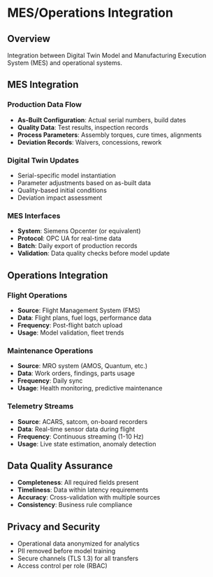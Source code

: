 # MES/Operations Integration

## Overview
Integration between Digital Twin Model and Manufacturing Execution System (MES) and operational systems.

## MES Integration

### Production Data Flow
- **As-Built Configuration**: Actual serial numbers, build dates
- **Quality Data**: Test results, inspection records
- **Process Parameters**: Assembly torques, cure times, alignments
- **Deviation Records**: Waivers, concessions, rework

### Digital Twin Updates
- Serial-specific model instantiation
- Parameter adjustments based on as-built data
- Quality-based initial conditions
- Deviation impact assessment

### MES Interfaces
- **System**: Siemens Opcenter (or equivalent)
- **Protocol**: OPC UA for real-time data
- **Batch**: Daily export of production records
- **Validation**: Data quality checks before model update

## Operations Integration

### Flight Operations
- **Source**: Flight Management System (FMS)
- **Data**: Flight plans, fuel logs, performance data
- **Frequency**: Post-flight batch upload
- **Usage**: Model validation, fleet trends

### Maintenance Operations
- **Source**: MRO system (AMOS, Quantum, etc.)
- **Data**: Work orders, findings, parts usage
- **Frequency**: Daily sync
- **Usage**: Health monitoring, predictive maintenance

### Telemetry Streams
- **Source**: ACARS, satcom, on-board recorders
- **Data**: Real-time sensor data during flight
- **Frequency**: Continuous streaming (1-10 Hz)
- **Usage**: Live state estimation, anomaly detection

## Data Quality Assurance
- **Completeness**: All required fields present
- **Timeliness**: Data within latency requirements
- **Accuracy**: Cross-validation with multiple sources
- **Consistency**: Business rule compliance

## Privacy and Security
- Operational data anonymized for analytics
- PII removed before model training
- Secure channels (TLS 1.3) for all transfers
- Access control per role (RBAC)
